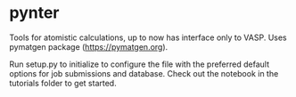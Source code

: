 # pynter
Tools for atomistic calculations, up to now has interface only to VASP. Uses pymatgen package (https://pymatgen.org).

Run setup.py to initialize to configure the file with the preferred default options for job submissions and database.
Check out the notebook in the tutorials folder to get started.
